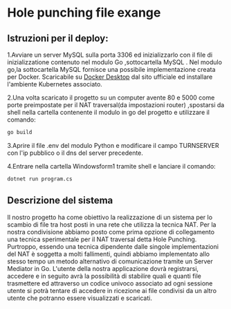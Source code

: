 # Hole punching file exange
## Istruzioni per il deploy:

1.Avviare un server MySQL sulla porta 3306 ed inizializzarlo con il file di inizializzatione contenuto nel modulo Go ,sottocartella MySQL . Nel modulo go,la sottocartella MySQL fornisce una possibile implementazione creata per Docker.
Scaricabile su [Docker Desktop](https://www.docker.com/products/docker-desktop) dal sito ufficiale ed installare l'ambiente Kubernetes associato.

2.Una volta scaricato il progetto su un computer avente 80 e 5000 come porte preimpostate per il NAT traversal(da impostazioni router) ,spostarsi  da shell nella cartella contenente il modulo in go del progetto e utilizzare il comando:
   ```bash
   go build
   ```

3.Aprire il file .env del modulo Python e modificare il campo TURNSERVER con l'ip pubblico o il dns del server precedente.

4.Entrare nella cartella Windowsform1 tramite shell e lanciare il comando:

   ```bash
   dotnet run program.cs
```
## Descrizione del sistema
   Il nostro progetto ha come obiettivo la realizzazione di un sistema per lo scambio di file tra host posti in una rete che utilizza la tecnica NAT.
Per la nostra condivisione abbiamo posto come prima opzione di collegamento una tecnica sperimentale per il NAT traversal detta Hole Punching.
Purtroppo, essendo una tecnica dipendente dalle singole implementazioni del NAT è soggetta a molti fallimenti, quindi abbiamo implementato allo stesso tempo un metodo alternativo di comunicazione tramite un Server Mediator in Go.                                           L'utente della nostra applicazione dovrà registrarsi, accedere e in seguito avrà la possibilità di stabilire quali e quanti file trasmettere ed attraverso un codice univoco associato ad ogni sessione utente si potrà tentare di accedere in ricezione ai file condivisi da un altro utente che potranno essere visualizzati e scaricati.	
